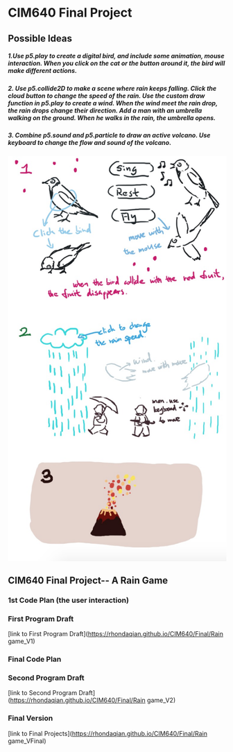 # CIM640 Final Project 

## Possible Ideas

##### 1.Use p5.play to create a digital bird, and  include some animation, mouse interaction. When you click on the cat or the button around it, the bird will make different actions.
##### 2. Use p5.collide2D to make a scene where rain keeps falling. Click the cloud button to change the speed of the rain. Use the custom draw function in p5.play to create a wind. When the wind meet the rain drop, the rain drops change their direction. Add a man with an umbrella walking on the ground. When he walks in the rain, the umbrella opens.
##### 3. Combine p5.sound and p5.particle to draw an active volcano. Use keyboard to change the flow and sound of the volcano.



![idea image](https://github.com/rhondaqian/CIM640/blob/master/Final/idea1.jpg)

## CIM640 Final Project-- A Rain Game
### 1st Code Plan (the user interaction)
### First Program Draft
[link to First Program Draft](https://rhondaqian.github.io/CIM640/Final/Rain game_V1)


### Final Code Plan


### Second Program Draft
[link to Second Program Draft](https://rhondaqian.github.io/CIM640/Final/Rain game_V2)

### Final Version 
[link to Final Projects](https://rhondaqian.github.io/CIM640/Final/Rain game_VFinal)